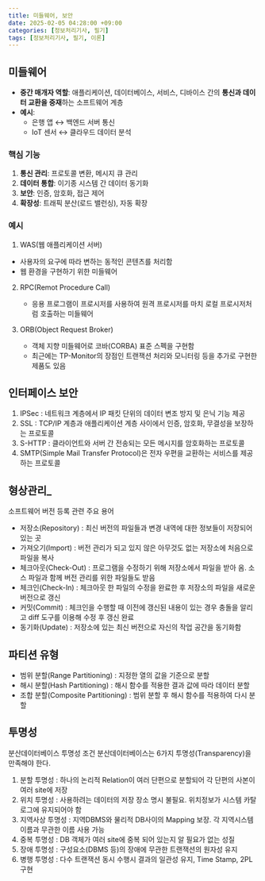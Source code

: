```yaml
---
title: 미들웨어, 보안
date: 2025-02-05 04:28:00 +09:00
categories: [정보처리기사, 필기]
tags: [정보처리기사, 필기, 이론]
---
```

## 미들웨어
- **중간 매개자 역할**: 애플리케이션, 데이터베이스, 서비스, 디바이스 간의 **통신과 데이터 교환을 중재**하는 소프트웨어 계층  
- **예시**:  
  - 은행 앱 ↔︎ 백엔드 서버 통신  
  - IoT 센서 ↔︎ 클라우드 데이터 분석  

### 핵심 기능
1. **통신 관리**: 프로토콜 변환, 메시지 큐 관리  
2. **데이터 통합**: 이기종 시스템 간 데이터 동기화  
3. **보안**: 인증, 암호화, 접근 제어  
4. **확장성**: 트래픽 분산(로드 밸런싱), 자동 확장

### 예시
1. WAS(웹 애플리케이션 서버)
  - 사용자의 요구에 따라 변하는 동적인 콘텐츠를 처리함
  - 웹 환경을 구현하기 위한 미들웨어
2. RPC(Remot Procedure Call)
   - 응용 프로그램이 프로시저를 사용하여 원격 프로시저를 마치 로컬 프로시저처럼 호출하는 미들웨어

3. ORB(Object Request Broker)
   - 객체 지향 미들웨어로 코바(CORBA) 표준 스펙을 구현함
   - 최근에는 TP-Monitor의 장점인 트랜잭션 처리와 모니터링 등을 추가로 구현한 제품도 있음

## 인터페이스 보안
1. IPSec : 네트워크 계층에서 IP 패킷 단위의 데이터 변조 방지 및 은닉 기능 제공
2. SSL : TCP/IP 계층과 애플리케이션 계층 사이에서 인증, 암호화, 무결성을 보장하는 프로토콜
4. S-HTTP : 클라이언트와 서버 간 전송되는 모든 메시지를 암호화하는 프로토콜
3. SMTP(Simple Mail Transfer Protocol)은 전자 우편을 교환하는 서비스를 제공하는 프로토콜

## 형상관리_
소프트웨어 버전 등록 관련 주요 용어
- 저장소(Repository) : 최신 버전의 파일들과 변경 내역에 대한 정보들이 저장되어 있는 곳
- 가져오기(Import) : 버전 관리가 되고 있지 않은 아무것도 없는 저장소에 처음으로 파일을 복사
- 체크아웃(Check-Out) : 프로그램을 수정하기 위해 저장소에서 파일을 받아 옴. 소스 파일과 함께 버전 관리를 위한 파일들도 받음
- 체크인(Check-In) : 체크아웃 한 파일의 수정을 완료한 후 저장소의 파일을 새로운 버전으로 갱신
- 커밋(Commit) : 체크인을 수행할 때 이전에 갱신된 내용이 있는 경우 충돌을 알리고 diff 도구를 이용해 수정 후 갱신 완료
- 동기화(Update) : 저장소에 있는 최신 버전으로 자신의 작업 공간을 동기화함

## 파티션 유형
- 범위 분할(Range Partitioning) : 지정한 열의 값을 기준으로 분할
- 해시 분할(Hash Partitioning) : 해시 함수를 적용한 결과 값에 따라 데이터 분할
- 조합 분할(Composite Partitioning) : 범위 분할 후 해시 함수를 적용하여 다시 분할

## 투명성
분산데이터베이스 투명성 조건
분산데이터베이스는 6가지 투명성(Transparency)을 만족해야 한다.

1. 분할 투명성 : 하나의 논리적 Relation이 여러 단편으로 분할되어 각 단편의 사본이 여러 site에 저장
2. 위치 투명성 : 사용하려는 데이터의 저장 장소 명시 불필요. 위치정보가 시스템 카탈로그에 유지되어야 함
3. 지역사상 투명성 : 지역DBMS와 물리적 DB사이의 Mapping 보장. 각 지역시스템 이름과 무관한 이름 사용 가능
4. 중복 투명성 : DB 객체가 여러 site에 중복 되어 있는지 알 필요가 없는 성질
5. 장애 투명성 : 구성요소(DBMS 등)의 장애에 무관한 트랜잭션의 원자성 유지
6. 병행 투명성 : 다수 트랜잭션 동시 수행시 결과의 일관성 유지, Time Stamp, 2PL 구현
